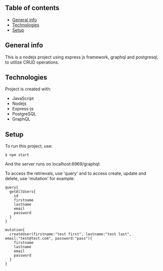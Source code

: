 ## Table of contents
* [General info](#general-info)
* [Technologies](#technologies)
* [Setup](#setup)

## General info
This is a nodejs project using express js framework, graphql and postgresql, to utilize CRUD operations.
	
## Technologies
Project is created with:
* JavaScript
* Nodejs
* Express-js
* PostgreSQL
* GraphQL
	
## Setup
To run this project, use:

```
$ npm start
```

And the server runs on localhost:6969/graphql:

To access the retrievals, use 'query' and to access create, update and delete, use 'mutation' for example:
```
query{
  getAllUsers{
    id
    firstname
    lastname
    email
    password
  }
}

mutation{
  createUser(firstname:"test first", lastname:"test last", email:"test@test.com", password:"pass"){
    firstname
    lastname
    email
    password
  }
}
```
